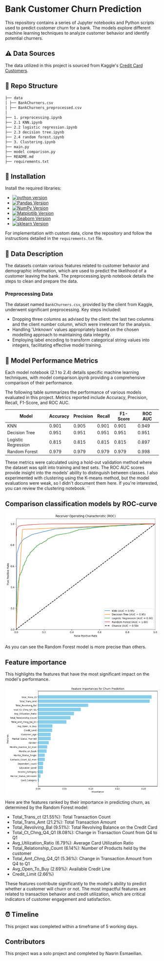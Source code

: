 # Bank Customer Churn Prediction

This repository contains a series of Jupyter notebooks and Python scripts used to predict customer churn for a bank. The models explore different machine learning techniques to analyze customer behavior and identify potential churners.

## ⚠️ **Data Sources**

The data utilized in this project is sourced from Kaggle's [Credit Card Customers](https://www.kaggle.com/sakshigoyal7/credit-card-customers).

## 📂 Repo Structure

```
├── data
│ ├── BankChurners.csv
│ ├── BankChurners_preprocessed.csv
│ 
├── 1. preprocessing.ipynb
├── 2.1 KNN.ipynb
├── 2.2 logistic regression.ipynb
├── 2.3 decision tree.ipynb
├── 2.4 random forest.ipynb
├── 3. Clustering.ipynb
├── main.py
├── model comparison.py
├── README.md
├── requirements.txt

```


## 🔧 Installation
Install the required libraries:

   - [![python version](https://img.shields.io/badge/python-3.x-blue)](https://python.org)
   - [![Pandas Version](https://img.shields.io/badge/pandas-2.x-green)](https://pandas.pydata.org/)
   - [![NumPy Version](https://img.shields.io/badge/numpy-1.x-orange)](https://numpy.org/)
   - [![Matplotlib Version](https://img.shields.io/badge/Matplotlib-3.x-red)](https://matplotlib.org/)
   - [![Seaborn Version](https://img.shields.io/badge/seaborn-0.x-yellow)](https://seaborn.pydata.org/)
   - [![sklearn Version](https://img.shields.io/badge/sklearn-0.x-grey)](https://scikit-learn.org/stable/)

For implementation with custom data, clone the repository and follow the instructions detailed in the `requirements.txt` file.


## 📝 Data Description

The datasets contain various features related to customer behavior and demographic information, which are used to predict the likelihood of a customer leaving the bank. The preprocessing.ipynb notebook details the steps to clean and prepare the data. 


### Preprocessing Data

The dataset named `BankChurners.csv`, provided by the client from Kaggle, underwent significant preprocessing. Key steps included:
- Dropping three columns as advised by the client: the last two columns and the client number column, which were irrelevant for the analysis.
- Handling 'Unknown' values appropriately based on the chosen modelling approach to maintaining data integrity.
- Employing label encoding to transform categorical string values into integers, facilitating effective model training.


## 🚀 Model Performance Metrics

Each model notebook (2.1 to 2.4) details specific machine learning techniques, with model comparison.ipynb providing a comprehensive comparison of their performance.

The following table summarizes the performance of various models evaluated in this project. Metrics reported include Accuracy, Precision, Recall, F1-Score, and ROC AUC.

| Model                | Accuracy | Precision | Recall  | F1-Score | ROC AUC |
|----------------------|----------|-----------|---------|----------|---------|
| KNN                  | 0.901    | 0.905     | 0.901   | 0.901    | 0.949   |
| Decision Tree        | 0.951    | 0.951     | 0.951   | 0.951    | 0.951   |
| Logistic Regression  | 0.815    | 0.815     | 0.815   | 0.815    | 0.897   |
| Random Forest        | 0.979    | 0.979     | 0.979   | 0.979    | 0.998   |

These metrics were calculated using a hold-out validation method where the dataset was split into training and test sets. The ROC AUC scores provide insight into the models' ability to distinguish between classes.
I also experimented with clustering using the K-means method, but the model evaluations were weak, so I didn't document them here. If you're interested, you can review the clustering notebook. 
``

## Comparison classification models by ROC-curve
![image](assets/Comparison_models_by_ROC_AUC.png)

As you can see the Random Forest model is more precise than others. 

## Feature importance
This highlights the features that have the most significant impact on the model's performance.

![image](assets/feature_importance.png)

Here are the features ranked by their importance in predicting churn, as determined by the Random Forest model:
- Total_Trans_ct (21.55%): Total Transaction Count
- Total_Trans_Amt (21.2%): Total Transaction Amount
- Total_Revolving_Bal (9.51%): Total Revolving Balance on the Credit Card
- Total_Ct_Chng_Q4_Q1 (8.08%): Change in Transaction Count from Q4 to Q1
- Avg_Utilization_Ratio (6.79%): Average Card Utilization Ratio
- Total_Relationship_Count (6.14%): Number of Products held by the customer
- Total_Amt_Chng_Q4_Q1 (5.36%): Change in Transaction Amount from Q4 to Q1
- Avg_Open_To_Buy (2.69%): Available Credit Line
- Credit_Limit (2.66%)

These features contribute significantly to the model's ability to predict whether a customer will churn or not. The most impactful features are related to transaction behavior and credit utilization, which are critical indicators of customer engagement and satisfaction.

## ⏰ Timeline

This project was completed within a timeframe of 5 working days.

## Contributors
This project was a solo project and completed by Nasrin Esmaeilian. 


